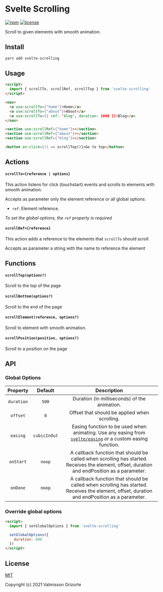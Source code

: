 # Svelte Scrolling

[![npm][npm-shields]](https://www.npmjs.com/package/svelte-scrolling)
[![license][license-shields]](https://github.com/valmisson/svelte-scrolling/blob/main/LICENSE)

Scroll to given elements with smooth animation.

## Install
```bash
yarn add svelte-scrolling
```

## Usage

```html
<script>
  import { scrollTo, scrollRef, scrollTop } from 'svelte-scrolling'
</script>

<nav>
  <a use:scrollTo={'home'}>Home</a>
  <a use:scrollTo={'about'}>About</a>
  <a use:scrollTo={{ ref: 'blog', duration: 1000 }}>Blog</a>
</nav>

<section use:scrollRef={'home'}></section>
<section use:scrollRef={'about'}></section>
<section use:scrollRef={'blog'}></section>

<button on:click={() => scrollTop()}>Go to top</button>
```

## Actions

#### `scrollTo={reference | options}`

This action listens for click (touchstart) events and scrolls to elements with smooth animation.

Accepts as parameter only the element reference or all global options:

- `ref`: Element reference.

*To set the global options, the `ref` property is required*

#### `scrollRef={reference}`

This action adds a reference to the elements that `scrollTo` should scroll

Accepts as parameter a string with the name to reference the element

## Functions

#### `scrollTop(options?)`

Scroll to the top of the page

#### `scrollBottom(options?)`

Scroll to the end of the page

#### `scrollElement(reference, options?)`

Scroll to element with smooth animation.

#### `scrollPosition(position, options?)`

Scroll to a position on the page

## API

### Global Options

| Property | Default | Description |
|:--------:|:-------:|:-----------:|
| `duration` | `500` | Duration (in milliseconds) of the animation. |
| `offset` | `0` | Offset that should be applied when scrolling. |
| `easing` | `cubicInOut` | Easing function to be used when animating. Use any easing from [`svelte/easing`][svelte-easing] or a custom easing function. |
| `onStart` | `noop` | A callback function that should be called when scrolling has started. Receives the element, offset, duration and endPosition as a parameter. |
| `onDone` | `noop` | A callback function that should be called when scrolling has started. Receives the element, offset, duration and endPosition as a parameter. |

### Override global options

```html
<script>
  import { setGlobalOptions } from 'svelte-scrolling'

  setGlobalOptions({
    duration: 800
  })
</script>
```

## License
[MIT](LICENSE)

Copyright (c) 2021 Valmisson Grizorte


[npm-shields]: https://img.shields.io/npm/v/svelte-scrolling.svg
[license-shields]: https://img.shields.io/badge/license-MIT-green
[svelte-easing]: https://svelte.dev/docs#svelte_easing
